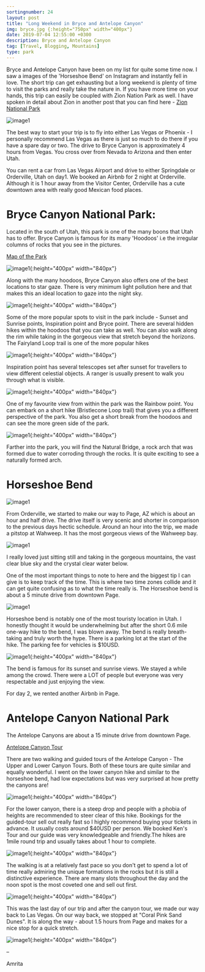```yaml
---
sortingnumber: 24
layout: post
title: "Long Weekend in Bryce and Antelope Canyon"
img: bryce.jpg {:height="750px" width="400px"}
date: 2019-07-04 12:55:00 +0300
description: Bryce and Antelope Canyon
tag: [Travel, Blogging, Mountains]
type: park
---
```


Bryce and Antelope Canyon have been on my list for quite some time now. I saw a images of the 'Horseshoe Bend' on Instagram and instantly fell in love. The short trip can get exhausting but a long weekend is plenty of time to visit the parks and really take the nature in. If you have more time on your hands, this trip can easily be coupled with Zion Nation Park as well. I have spoken in detail about Zion in another post that you can find here - [Zion National Park](https://theduckingtraveller.com/zion-park/)

![image1]({{site.baseurl}}/assets/img/bryce/1.jpg)

The best way to start your trip is to fly into either Las Vegas or Phoenix - I personally recommend Las Vegas as there is just so much to do there if you have a spare day or two. The drive to Bryce Canyon is approximately 4 hours from Vegas. You cross over from Nevada to Arizona and then enter Utah.

You can rent a car from Las Vegas Airport and drive to either Springdale or Orderville, Utah on day1. We booked an Airbnb for 2 night at Orderville. Although it is 1 hour away from the Visitor Center, Orderville has a cute downtown area with really good Mexican food places.

# Bryce Canyon National Park:

Located in the south of Utah, this park is one of the many boons that Utah has to offer. Bryce Canyon is famous for its many 'Hoodoos' i.e the irregular columns of rocks that you see in the pictures.

[Map of the Park](https://images.saymedia-content.com/.image/cs_srgb/MTQ4NTAyNTE4NjQzNTY2MTA0/bryce-canyon-mp-map_npsxx.pdf)

![image1]({{site.baseurl}}/assets/img/bryce/2.jpg){:height="400px" width="840px"}

Along with the many hoodoos, Bryce Canyon also offers one of the best locations to star gaze. There is very minimum light pollution here and that makes this an ideal location to gaze into the night sky.

![image1]({{site.baseurl}}/assets/img/bryce/3.jpg){:height="400px" width="840px"}

Some of the more popular spots to visit in the park include - Sunset and Sunrise points, Inspiration point and Bryce point. There are several hidden hikes within the hoodoos that you can take as well. You can also walk along the rim while taking in the gorgeous view that stretch beyond the horizons. The Fairyland Loop trail is one of the more popular hikes  

![image1]({{site.baseurl}}/assets/img/bryce/4.jpg){:height="400px" width="840px"}

Inspiration point has several telescopes set after sunset for travellers to view different celestial objects. A ranger is usually present to walk you through what is visible.

![image1]({{site.baseurl}}/assets/img/bryce/5.jpg){:height="400px" width="840px"}

One of my favourite view from within the park was the Rainbow point. You can embark on a short hike (Bristlecone Loop trail) that gives you a different perspective of the park. You also get a short break from the hoodoos and can see the more green side of the park.

![image1]({{site.baseurl}}/assets/img/bryce/7.jpg){:height="400px" width="840px"}

Farther into the park, you will find the Natural Bridge, a rock arch that was formed due to water corroding through the rocks. It is quite exciting to see a naturally formed arch.

# Horseshoe Bend

![image1]({{site.baseurl}}/assets/img/bryce/9.jpg)

From Orderville, we started to make our way to Page, AZ which is about an hour and half drive. The drive itself is very scenic and shorter in comparison to the previous days hectic schedule. Around an hour into the trip, we made a pitstop at Wahweep. It has the most gorgeous views of the Wahweep bay.

![image1]({{site.baseurl}}/assets/img/bryce/10.jpg)

I really loved just sitting still and taking in the gorgeous mountains, the vast clear blue sky and the crystal clear water below.

One of the most important things to note to here and the biggest tip I can give is to keep track of the time. This is where two time zones collide and it can get quite confusing as to what the time really is. The Horseshoe bend is about a 5 minute drive from downtown Page.

![image1]({{site.baseurl}}/assets/img/bryce/12.jpg)

Horseshoe bend is notably one of the most touristy location in Utah. I honestly thought it would be underwhelming but after the short 0.6 mile one-way hike to the bend, I was blown away. The bend is really breath-taking and truly worth the hype. There is a parking lot at the start of the hike. The parking fee for vehicles is $10USD.

![image1]({{site.baseurl}}/assets/img/bryce/11.jpg){:height="400px" width="840px"}

The bend is famous for its sunset and sunrise views. We stayed a while among the crowd. There were a LOT of people but everyone was very respectable and just enjoying the view.

For day 2, we rented another Airbnb in Page.

# Antelope Canyon National Park

The Antelope Canyons are about a 15 minute drive from downtown Page.

[Antelope Canyon Tour](https://navajonationparks.org/guided-tour-operators/antelope-canyon-tour-operators/)

There are two walking and guided tours of the Antelope Canyon - The Upper and Lower Canyon Tours. Both of these tours are quite similar and equally wonderful. I went on the lower canyon hike and similar to the horseshoe bend, had low expectations but was very surprised at how pretty the canyons are!

![image1]({{site.baseurl}}/assets/img/bryce/13.jpg){:height="400px" width="840px"}

For the lower canyon, there is a steep drop and people with a phobia of heights are recommended to steer clear of this hike. Bookings for the guided-tour sell out really fast so I highly recommend buying your tickets in advance. It usually costs around $40USD per person. We booked Ken's Tour and our guide was very knowledgeable and friendly.The hikes are 1mile round trip and usually takes about 1 hour to complete.

![image1]({{site.baseurl}}/assets/img/bryce/14.jpg){:height="400px" width="840px"}

The walking is at a relatively fast pace so you don't get to spend a lot of time really admiring the unique formations in the rocks but it is still a distinctive experience. There are many slots throughout the day and the noon spot is the most coveted one and sell out first.

![image1]({{site.baseurl}}/assets/img/bryce/15.jpg){:height="400px" width="840px"}

This was the last day of our trip and after the canyon tour, we made our way back to Las Vegas. On our way back, we stopped at "Coral Pink Sand Dunes". It is along the way - about 1.5 hours from Page and makes for a nice stop for a quick stretch.

![image1]({{site.baseurl}}/assets/img/bryce/8.jpg){:height="400px" width="840px"}



–

Amrita
